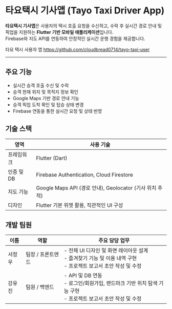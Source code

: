 # 타요택시 기사앱 (Tayo Taxi Driver App)

**타요택시 기사앱**은 사용자의 택시 호출 요청을 수신하고, 수락 후 실시간 경로 안내 및 픽업을 지원하는 **Flutter 기반 모바일 애플리케이션**입니다.  
Firebase와 지도 API를 연동하여 안정적인 실시간 운행 경험을 제공합니다.

타요 택시 사용자 앱 
https://github.com/cloudbread0714/tayo-taxi-user

---

## 주요 기능

- 실시간 승객 호출 수신 및 수락
- 승객 현재 위치 및 목적지 정보 확인
- Google Maps 기반 경로 안내 기능
- 승객 픽업 도착 확인 및 탑승 상태 변경
- Firebase 연동을 통한 실시간 요청 및 상태 반영

 ## 기술 스택

| 영역        | 사용 기술                                                |
|-------------|-----------------------------------------------------------|
| 프레임워크   | Flutter (Dart)                                           |
| 인증 및 DB  | Firebase Authentication, Cloud Firestore                 |
| 지도 기능   | Google Maps API (경로 안내), Geolocator (기사 위치 추적) |
| 디자인      | Flutter 기본 위젯 활용, 직관적인 UI 구성                 |

##  개발 팀원

| 이름       | 역할               | 주요 담당 업무                                                                 |
|------------|--------------------|--------------------------------------------------------------------------------|
| 서정우     | 팀장 / 프론트엔드  | - 전체 UI 디자인 및 화면 레이아웃 설계<br>- 즐겨찾기 기능 및 이용 내역 구현<br>- 프로젝트 보고서 초안 작성 및 수정 |
| 강유진     | 팀원 / 백엔드       | - API 및 DB 연동<br>- 로그인/회원가입, 랜드마크 기반 위치 탐색 기능 구현<br>- 프로젝트 보고서 초안 작성 및 수정 |

